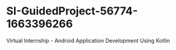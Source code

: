 # SI-GuidedProject-56774-1663396266
Virtual Internship - Android Application Development Using Kotlin
